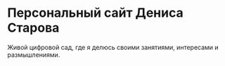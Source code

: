 # Персональный сайт Дениса Старова

Живой цифровой сад, где я делюсь своими занятиями, интересами и размышлениями.


